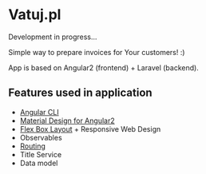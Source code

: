 # Vatuj.pl
Development in progress...

Simple way to prepare invoices for Your customers! :)

App is based on Angular2 (frontend) + Laravel (backend).

## Features used in application
* [Angular CLI](https://github.com/angular/angular-cli)
* [Material Design for Angular2](http://material.angular.io)
* [Flex Box Layout](https://github.com/angular/flex-layout) + Responsive Web Design
* Observables
* [Routing](https://angular.io/docs/ts/latest/guide/router.html)
* Title Service
* Data model